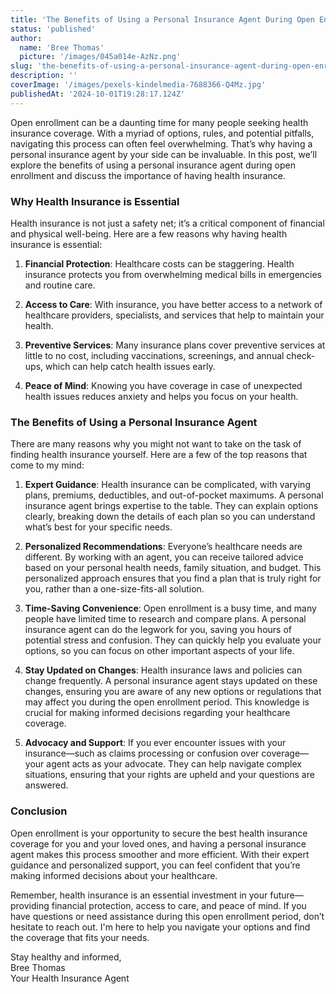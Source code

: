 ```yaml
---
title: 'The Benefits of Using a Personal Insurance Agent During Open Enrollment'
status: 'published'
author:
  name: 'Bree Thomas'
  picture: '/images/045a014e-AzNz.png'
slug: 'the-benefits-of-using-a-personal-insurance-agent-during-open-enrollment'
description: ''
coverImage: '/images/pexels-kindelmedia-7688366-Q4Mz.jpg'
publishedAt: '2024-10-01T19:28:17.124Z'
---
```


Open enrollment can be a daunting time for many people seeking health insurance coverage. With a myriad of options, rules, and potential pitfalls, navigating this process can often feel overwhelming. That’s why having a personal insurance agent by your side can be invaluable. In this post, we’ll explore the benefits of using a personal insurance agent during open enrollment and discuss the importance of having health insurance.

### Why Health Insurance is Essential

Health insurance is not just a safety net; it’s a critical component of financial and physical well-being. Here are a few reasons why having health insurance is essential:

1. **Financial Protection**: Healthcare costs can be staggering. Health insurance protects you from overwhelming medical bills in emergencies and routine care.

2. **Access to Care**: With insurance, you have better access to a network of healthcare providers, specialists, and services that help to maintain your health.

3. **Preventive Services**: Many insurance plans cover preventive services at little to no cost, including vaccinations, screenings, and annual check-ups, which can help catch health issues early.

4. **Peace of Mind**: Knowing you have coverage in case of unexpected health issues reduces anxiety and helps you focus on your health.

### The Benefits of Using a Personal Insurance Agent

There are many reasons why you might not want to take on the task of finding health insurance yourself. Here are a few of the top reasons that come to my mind:

1. **Expert Guidance**: Health insurance can be complicated, with varying plans, premiums, deductibles, and out-of-pocket maximums. A personal insurance agent brings expertise to the table. They can explain options clearly, breaking down the details of each plan so you can understand what’s best for your specific needs.

2. **Personalized Recommendations**: Everyone’s healthcare needs are different. By working with an agent, you can receive tailored advice based on your personal health needs, family situation, and budget. This personalized approach ensures that you find a plan that is truly right for you, rather than a one-size-fits-all solution.

3. **Time-Saving Convenience**: Open enrollment is a busy time, and many people have limited time to research and compare plans. A personal insurance agent can do the legwork for you, saving you hours of potential stress and confusion. They can quickly help you evaluate your options, so you can focus on other important aspects of your life.

4. **Stay Updated on Changes**: Health insurance laws and policies can change frequently. A personal insurance agent stays updated on these changes, ensuring you are aware of any new options or regulations that may affect you during the open enrollment period. This knowledge is crucial for making informed decisions regarding your healthcare coverage.

5. **Advocacy and Support**: If you ever encounter issues with your insurance—such as claims processing or confusion over coverage—your agent acts as your advocate. They can help navigate complex situations, ensuring that your rights are upheld and your questions are answered.

### Conclusion

Open enrollment is your opportunity to secure the best health insurance coverage for you and your loved ones, and having a personal insurance agent makes this process smoother and more efficient. With their expert guidance and personalized support, you can feel confident that you’re making informed decisions about your healthcare.

Remember, health insurance is an essential investment in your future—providing financial protection, access to care, and peace of mind. If you have questions or need assistance during this open enrollment period, don’t hesitate to reach out. I'm here to help you navigate your options and find the coverage that fits your needs.

Stay healthy and informed,\
Bree Thomas\
Your Health Insurance Agent